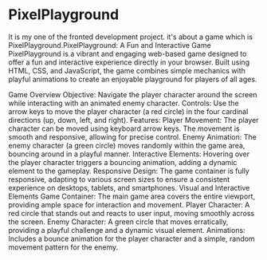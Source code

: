 # PixelPlayground
It is my one of the fronted development project. it's about a game which is PixelPlayground.PixelPlayground: A Fun and Interactive Game
PixelPlayground is a vibrant and engaging web-based game designed to offer a fun and interactive experience directly in your browser. Built using HTML, CSS, and JavaScript, the game combines simple mechanics with playful animations to create an enjoyable playground for players of all ages.

Game Overview
Objective: Navigate the player character around the screen while interacting with an animated enemy character.
Controls: Use the arrow keys to move the player character (a red circle) in the four cardinal directions (up, down, left, and right).
Features:
Player Movement: The player character can be moved using keyboard arrow keys. The movement is smooth and responsive, allowing for precise control.
Enemy Animation: The enemy character (a green circle) moves randomly within the game area, bouncing around in a playful manner.
Interactive Elements: Hovering over the player character triggers a bouncing animation, adding a dynamic element to the gameplay.
Responsive Design: The game container is fully responsive, adapting to various screen sizes to ensure a consistent experience on desktops, tablets, and smartphones.
Visual and Interactive Elements
Game Container: The main game area covers the entire viewport, providing ample space for interaction and movement.
Player Character: A red circle that stands out and reacts to user input, moving smoothly across the screen.
Enemy Character: A green circle that moves erratically, providing a playful challenge and a dynamic visual element.
Animations: Includes a bounce animation for the player character and a simple, random movement pattern for the enemy.
